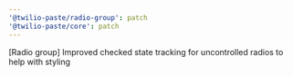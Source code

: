 ```yaml
---
'@twilio-paste/radio-group': patch
'@twilio-paste/core': patch
---
```


[Radio group] Improved checked state tracking for uncontrolled radios to help with styling
